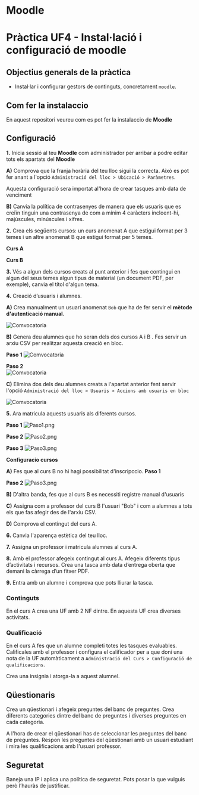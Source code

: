 # Moodle

# Pràctica UF4 - Instal·lació i configuració de moodle
## Objectius generals de la pràctica
* Instal·lar i configurar gestors de continguts, concretament `moodle`.

## Com fer la instalaccio

En aquest repositori veureu com es pot fer la instalaccio de **Moodle**

## Configuració

**1.** Inicia sessió al teu **Moodle** com administrador per arribar a podre editar tots els apartats del **Moodle**
  
   **A)** Comprova que la franja horària del teu lloc sigui la correcta. Això es pot fer anant a l'opció `Administració del lloc > Ubicació > Paràmetres`.
   
  Aquesta configuració sera importat al'hora de crear tasques amb data de venciment
   
   **B)** Canvia la política de contrasenyes de manera que els usuaris que es creiïn tinguin una contrasenya de com a mínim 4 caràcters incloent-hi, majúscules, minúscules i xifres. 

**2.** Crea els següents cursos: un curs anomenat A que estigui format per 3 temes i un altre anomenat B que estigui format per 5 temes.

  **Curs A** 

  **Curs B**

**3.** Vés a algun dels cursos creats al punt anterior i fes que contingui en algun del seus temes algun tipus de material (un document PDF, per exemple), canvia el títol d'algun tema.


**4.** Creació d’usuaris i alumnes. 
   
   **A)** Crea manualment un usuari anomenat `Bob` que ha de fer servir el **mètode d'autenticació manual**. 

 <img src="comvocatoria.jpg" alt="Comvocatoria">
   
   **B)** Genera deu alumnes que ho seran dels dos cursos A i B . Fes servir un arxiu CSV per realitzar aquesta creació en bloc.

**Paso 1**
 <img src="SPaso1.png" alt="Comvocatoria">

**Paso 2**   
 <img src="SPaso2.png" alt="Comvocatoria">

   **C)** Elimina dos dels deu alumnes creats a l'apartat anterior fent servir l'opció `Administració del lloc > Usuaris > Accions amb usuaris en bloc`
 
 <img src="B1.png" alt="Comvocatoria">

**5.** Ara matricula aquests usuaris als diferents cursos.

**Paso 1**
<img src="Paso1.png" alt="Paso1.png">

**Paso 2**
<img src="Paso2.png" alt="Paso2.png">

**Paso 3**
<img src="Paso3.png" alt="Paso3.png">
 
**Configuracio cursos**
  
   **A)** Fes que al curs B no hi hagi possibilitat d'inscripccio. 
  **Paso 1**

  **Paso 2**
    <img src="CPaso2.png" alt="Paso3.png">
   
   **B)** D'altra banda, fes que al curs B es necessiti registre manual d'usuaris 

   **C)** Assigna com a professor del curs B l'usuari "Bob" i com a alumnes a tots els que fas afegir des de l'arxiu CSV.

   **D)** Comprova el contingut del curs A.

**6.** Canvia l'aparença estètica del teu lloc.

**7.** Assigna un professor i matricula alumnes al curs A.

**8.** Amb el professor afegeix contingut al curs A. Afegeix diferents tipus d’activitats i recursos. Crea una tasca amb data d’entrega oberta que demani la càrrega d’un fitxer PDF.

**9.** Entra amb un alumne i comprova que pots lliurar la tasca.


### Continguts

En el curs A crea una UF amb 2 NF dintre. En aquesta UF crea diverses activitats.

### Qualificació
En el curs A fes que un alumne completi totes les tasques evaluables. Calificales amb el professor i configura el calificador per a que doni una nota de la UF automàticament a `Administració del Curs > Configuració de qualificacions`.

Crea una insignia i atorga-la a aquest alumnel.

## Qüestionaris
Crea un qüestionari i afegeix preguntes del banc de preguntes. Crea diferents categories dintre del banc de preguntes i diverses preguntes en cada categoria. 

A l'hora de crear el qüestionari has de seleccionar les preguntes del banc de preguntes. Respon les preguntes del qüestionari amb un usuari estudiant i mira les qualificacions amb l'usuari professor.

## Seguretat
Baneja una IP i aplica una política de seguretat. Pots posar la que vulguis però l’hauràs de justificar.


